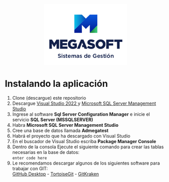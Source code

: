 <p align="center">
  <img src="design/images/logos/megasoft-260x190.png" />
</p>

# Instalando la aplicación

1. Clone (descargue) este repositorio
2. Descargue [Visual Studio 2022 ](https://visualstudio.microsoft.com/vs/) y [Microsoft SQL Server Management Studio](https://aka.ms/ssmsfullsetup)
3. Ingrese al software **Sql Server Configuration Manager** e inicie el servicio **SQL Server (MSSQLSERVER)**
4. Habra **Microsoft SQL Server Management Studio**
5. Cree una base de datos llamada **Admegatest**
6. Habrá el proyecto que ha descargado con Visual Studio
7. En el buscador de Visual Studio escriba **Package Manager Console**
8. Dentro de la consola Ejecute el siguiente comando para crear las tablas necesarias en la base de datos: <br/>
`enter code here`
9. Le recomendamos descargar algunos de los siguientes software para trabajar con GIT: <br/>[GitHub Desktop](https://desktop.github.com/) - [TortoiseGit](https://tortoisegit.org/) - [GitKraken](https://www.gitkraken.com/)
